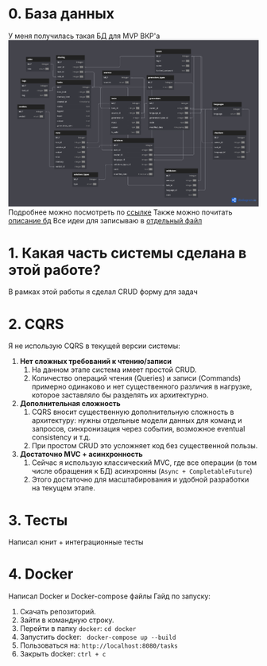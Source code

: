 # 0. База данных
У меня получилась такая БД для MVP ВКР'а
![База данных](./draft/assets/diagrams/db.png)
Подробнее можно посмотреть по [ссылке](https://dbdiagram.io/d/DIP-67b0b7ec263d6cf9a044f2dc) 
Также можно почитать [описание бд](./draft/datamodel/model.md)
Все идеи для записываю в [отдельный файл](./draft/ideas.md)

# 1. Какая часть системы сделана в этой работе?
В рамках этой работы я сделал CRUD форму для задач

# 2. CQRS 
Я не использую CQRS в текущей версии системы:
1. **Нет сложных требований к чтению/записи**
   1. На данном этапе система имеет простой CRUD.
   2. Количество операций чтения (Queries) и записи (Commands) примерно одинаково и нет существенного различия в нагрузке,
   которое заставляло бы разделять их архитектурно.
2. **Дополнительная сложность**
   1. CQRS вносит существенную дополнительную сложность в архитектуру: нужны отдельные модели данных для команд и запросов,
   синхронизация через события, возможное eventual consistency и т.д.
   2. При простом CRUD это усложняет код без существенной пользы.
3. **Достаточно MVC + асинхронность**
   1. Сейчас я использую классический MVC, где все операции (в том числе обращения к БД) асинхронны (`Async + CompletableFuture`)
   2. Этого достаточно для масштабирования и удобной разработки на текущем этапе.

# 3. Тесты
Написал юнит + интеграционные тесты

# 4. Docker
Написал Docker и Docker-compose файлы
Гайд по запуску:
1. Скачать репозиторий.
2. Зайти в командную строку.
3. Перейти в папку `docker`: `cd docker`
4. Запустить docker: ` docker-compose up --build`
5. Пользоваться на: `http://localhost:8080/tasks`
6. Закрыть docker: `ctrl + c`
